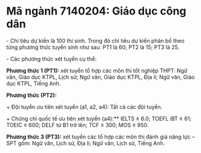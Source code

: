 # Mã ngành 7140204: Giáo dục công dân

\- Chỉ tiêu dự kiến là 100 thí sinh. Trong đó chỉ tiêu dự kiến phân bổ theo từng phương thức tuyển sinh như sau: PT1 là 60; PT2 là 15; PT3 là 25.

\- Các phương thức xét tuyển cụ thể:

**Phương thức 1 (PT1):** xét tuyển tổ hợp các môn thi tốt nghiệp THPT: Ngữ văn, Giáo dục KTPL, Lịch sử; Ngữ văn, Giáo dục KTPL, Địa lí; Ngữ văn, Giáo dục KTPL, Tiếng Anh.

**Phương thức (PT2):** 

\+ Đội tuyển ưu tiên xét tuyển (a1, a2, a4): Tất cả các đội tuyển.

\+ Chứng chỉ quốc tế ưu tiên xét tuyển (a4):** IELTS ≥ 6.0; TOEFL iBT ≥ 61; TOEIC ≥ 600; DELF từ B1 trở lên; TCF ≥ 300; MOS ≥ 950.

**Phương thức 3 (PT3):** xét tuyển các tổ hợp các môn thi đánh giá năng lực – SPT gồm: Ngữ văn, Lịch sử, Địa lí; Ngữ văn, Lịch sử, Tiếng Anh.